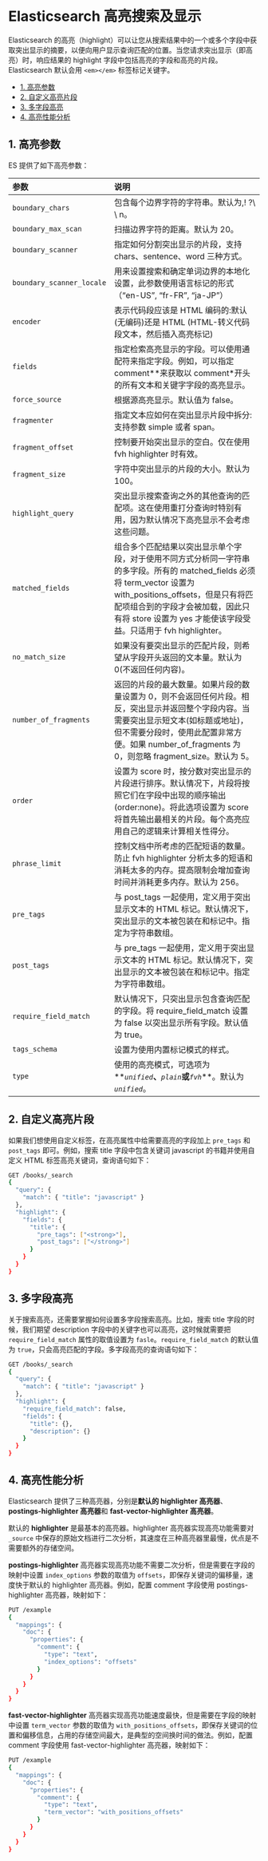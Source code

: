 # Elasticsearch 高亮搜索及显示

Elasticsearch 的高亮（highlight）可以让您从搜索结果中的一个或多个字段中获取突出显示的摘要，以便向用户显示查询匹配的位置。当您请求突出显示（即高亮）时，响应结果的 highlight 字段中包括高亮的字段和高亮的片段。Elasticsearch 默认会用 `<em></em>` 标签标记关键字。

<!-- TOC depthFrom:2 depthTo:3 -->

- [1. 高亮参数](#1-高亮参数)
- [2. 自定义高亮片段](#2-自定义高亮片段)
- [3. 多字段高亮](#3-多字段高亮)
- [4. 高亮性能分析](#4-高亮性能分析)

<!-- /TOC -->

## 1. 高亮参数

ES 提供了如下高亮参数：

| 参数                      | 说明                                                                                                                                                                                                                                                                 |
| :------------------------ | :------------------------------------------------------------------------------------------------------------------------------------------------------------------------------------------------------------------------------------------------------------------- |
| `boundary_chars`          | 包含每个边界字符的字符串。默认为,! ?\ \ n。                                                                                                                                                                                                                          |
| `boundary_max_scan`       | 扫描边界字符的距离。默认为 20。                                                                                                                                                                                                                                      |
| `boundary_scanner`        | 指定如何分割突出显示的片段，支持 chars、sentence、word 三种方式。                                                                                                                                                                                                    |
| `boundary_scanner_locale` | 用来设置搜索和确定单词边界的本地化设置，此参数使用语言标记的形式（“en-US”, “fr-FR”, “ja-JP”）                                                                                                                                                                        |
| `encoder`                 | 表示代码段应该是 HTML 编码的:默认(无编码)还是 HTML (HTML-转义代码段文本，然后插入高亮标记)                                                                                                                                                                           |
| `fields`                  | 指定检索高亮显示的字段。可以使用通配符来指定字段。例如，可以指定 comment*\*来获取以 comment*开头的所有文本和关键字字段的高亮显示。                                                                                                                                   |
| `force_source`            | 根据源高亮显示。默认值为 false。                                                                                                                                                                                                                                     |
| `fragmenter`              | 指定文本应如何在突出显示片段中拆分:支持参数 simple 或者 span。                                                                                                                                                                                                       |
| `fragment_offset`         | 控制要开始突出显示的空白。仅在使用 fvh highlighter 时有效。                                                                                                                                                                                                          |
| `fragment_size`           | 字符中突出显示的片段的大小。默认为 100。                                                                                                                                                                                                                             |
| `highlight_query`         | 突出显示搜索查询之外的其他查询的匹配项。这在使用重打分查询时特别有用，因为默认情况下高亮显示不会考虑这些问题。                                                                                                                                                       |
| `matched_fields`          | 组合多个匹配结果以突出显示单个字段，对于使用不同方式分析同一字符串的多字段。所有的 matched_fields 必须将 term_vector 设置为 with_positions_offsets，但是只有将匹配项组合到的字段才会被加载，因此只有将 store 设置为 yes 才能使该字段受益。只适用于 fvh highlighter。 |
| `no_match_size`           | 如果没有要突出显示的匹配片段，则希望从字段开头返回的文本量。默认为 0(不返回任何内容)。                                                                                                                                                                               |
| `number_of_fragments`     | 返回的片段的最大数量。如果片段的数量设置为 0，则不会返回任何片段。相反，突出显示并返回整个字段内容。当需要突出显示短文本(如标题或地址)，但不需要分段时，使用此配置非常方便。如果 number_of_fragments 为 0，则忽略 fragment_size。默认为 5。                          |
| `order`                   | 设置为 score 时，按分数对突出显示的片段进行排序。默认情况下，片段将按照它们在字段中出现的顺序输出(order:none)。将此选项设置为 score 将首先输出最相关的片段。每个高亮应用自己的逻辑来计算相关性得分。                                                                 |
| `phrase_limit`            | 控制文档中所考虑的匹配短语的数量。防止 fvh highlighter 分析太多的短语和消耗太多的内存。提高限制会增加查询时间并消耗更多内存。默认为 256。                                                                                                                            |
| `pre_tags`                | 与 post_tags 一起使用，定义用于突出显示文本的 HTML 标记。默认情况下，突出显示的文本被包装在和标记中。指定为字符串数组。                                                                                                                                              |
| `post_tags`               | 与 pre_tags 一起使用，定义用于突出显示文本的 HTML 标记。默认情况下，突出显示的文本被包装在和标记中。指定为字符串数组。                                                                                                                                               |
| `require_field_match`     | 默认情况下，只突出显示包含查询匹配的字段。将 require_field_match 设置为 false 以突出显示所有字段。默认值为 true。                                                                                                                                                    |
| `tags_schema`             | 设置为使用内置标记模式的样式。                                                                                                                                                                                                                                       |
| `type`                    | 使用的高亮模式，可选项为**_`unified`_**、**_`plain`_**或**_`fvh`_**。默认为 _`unified`_。                                                                                                                                                                            |

## 2. 自定义高亮片段

如果我们想使用自定义标签，在高亮属性中给需要高亮的字段加上 `pre_tags` 和 `post_tags` 即可。例如，搜索 title 字段中包含关键词 javascript 的书籍并使用自定义 HTML 标签高亮关键词，查询语句如下：

```bash
GET /books/_search
{
  "query": {
    "match": { "title": "javascript" }
  },
  "highlight": {
    "fields": {
      "title": {
        "pre_tags": ["<strong>"],
        "post_tags": ["</strong>"]
      }
    }
  }
}
```

## 3. 多字段高亮

关于搜索高亮，还需要掌握如何设置多字段搜索高亮。比如，搜索 title 字段的时候，我们期望 description 字段中的关键字也可以高亮，这时候就需要把 `require_field_match` 属性的取值设置为 `fasle`。`require_field_match` 的默认值为 `true`，只会高亮匹配的字段。多字段高亮的查询语句如下：

```bash
GET /books/_search
{
  "query": {
    "match": { "title": "javascript" }
  },
  "highlight": {
    "require_field_match": false,
    "fields": {
      "title": {},
      "description": {}
    }
  }
}
```

## 4. 高亮性能分析

Elasticsearch 提供了三种高亮器，分别是**默认的 highlighter 高亮器**、**postings-highlighter 高亮器**和 **fast-vector-highlighter 高亮器**。

默认的 **highlighter** 是最基本的高亮器。highlighter 高亮器实现高亮功能需要对 `_source` 中保存的原始文档进行二次分析，其速度在三种高亮器里最慢，优点是不需要额外的存储空间。

**postings-highlighter** 高亮器实现高亮功能不需要二次分析，但是需要在字段的映射中设置 `index_options` 参数的取值为 `offsets`，即保存关键词的偏移量，速度快于默认的 highlighter 高亮器。例如，配置 comment 字段使用 postings-highlighter 高亮器，映射如下：

```bash
PUT /example
{
  "mappings": {
    "doc": {
      "properties": {
        "comment": {
          "type": "text",
          "index_options": "offsets"
        }
      }
    }
  }
}
```

**fast-vector-highlighter** 高亮器实现高亮功能速度最快，但是需要在字段的映射中设置 `term_vector` 参数的取值为 `with_positions_offsets`，即保存关键词的位置和偏移信息，占用的存储空间最大，是典型的空间换时间的做法。例如，配置 comment 字段使用 fast-vector-highlighter 高亮器，映射如下：

```bash
PUT /example
{
  "mappings": {
    "doc": {
      "properties": {
        "comment": {
          "type": "text",
          "term_vector": "with_positions_offsets"
        }
      }
    }
  }
}
```

